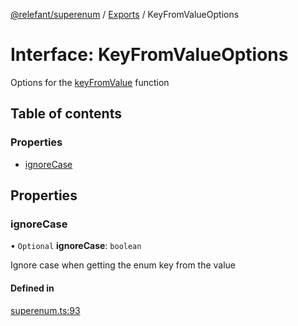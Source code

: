 [@relefant/superenum](../API.md) / [Exports](../modules.md) / KeyFromValueOptions

# Interface: KeyFromValueOptions

Options for the [keyFromValue](EnumExtensions.md#keyFromValue) function

## Table of contents

### Properties

- [ignoreCase](KeyFromValueOptions.md#ignoreCase)

## Properties

### ignoreCase

• `Optional` **ignoreCase**: `boolean`

Ignore case when getting the enum key from the value

#### Defined in

[superenum.ts:93](https://github.com/relefant/superenum/blob/0805fb2/src/superenum.ts#L93)

